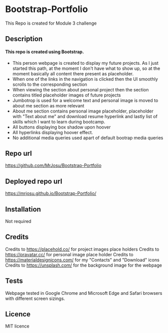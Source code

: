 # Bootstrap-Portfolio
This Repo is created for Module 3 challenge

## Description
#### This repo is created using Bootstrap.
<ul>
<li>This person webpage is created to display my future projects. As I just started this path, at the moment I don't have what to show up, so at the moment basically all content there present as placeholder.

<li>When one of the links in the navigation is clicked then the UI smoothly scrolls to the corresponding section

<li>When viewing the section about personal project then the section contains titled placeholder images of future projects

<li>Jumbotrop is used for a welcome text and personal image is moved to about me section as more relevant

<li>About me section contains personal image placeholder, placeholder with "Text about me" and download resume hyperlink and lastly list of skills which I want to learn during bootcamp.

<li>All buttons displaying box shadow upon hoover

<li>All hyperlinks displaying hoover effect.

<li> No additional media queries used apart of default bootrap media queries
</ul>

## Repo url
https://github.com/MrJosu/Bootstrap-Portfolio

## Deployed repo url
https://mrjosu.github.io/Bootstrap-Portfolio/

## Installation
Not required

## Credits
Credits to https://placehold.co/ for project images place holders 
Credits to https://pravatar.cc/ for personal image place holder 
Credits to https://materialdesignicons.com/ for my "Contacts" and "Download" icons
Credits to https://unsplash.com/ for the background image for the webpage

## Tests
Webpage tested in Google Chrome and Microsoft Edge and Safari browsers with different screen sizings.

## Licence
MIT licence